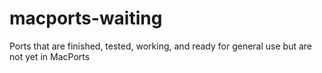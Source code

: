 # macports-waiting
Ports that are finished, tested, working, and ready for general use but are not yet in MacPorts
